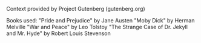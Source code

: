 Context provided by Project Gutenberg (gutenberg.org)

Books used:
  "Pride and Prejudice" by Jane Austen
  "Moby Dick" by Herman Melville
  "War and Peace" by Leo Tolstoy
  "The Strange Case of Dr. Jekyll and Mr. Hyde" by Robert Louis Stevenson
